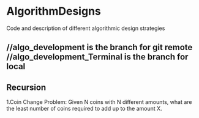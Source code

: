 # AlgorithmDesigns
Code and description of different algorithmic design strategies

//algo_development is the branch for git remote
//algo_development_Terminal is the branch for local
----
Recursion
---------

1.Coin Change Problem:
Given N coins with N different amounts, what are the least number of coins required to add up to the amount X.

